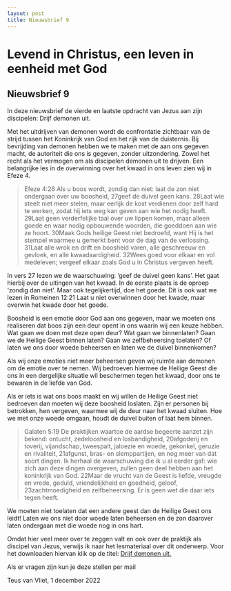 ```yaml
---
layout: post
title: Nieuwsbrief 9
---
```

# Levend in Christus, een leven in eenheid met God

## Nieuwsbrief 9

In deze nieuwsbrief de vierde en laatste opdracht van Jezus aan zijn discipelen: Drijf demonen uit.

Met het uitdrijven van demonen wordt de confrontatie zichtbaar van de strijd tussen het Koninkrijk van God en het rijk van de duisternis. Bij bevrijding van demonen hebben we te maken met de aan ons gegeven macht, de autoriteit die ons is gegeven, zonder uitzondering. Zowel het recht als het vermogen om als discipelen demonen uit te drijven. Een belangrijke les in de overwinning over het kwaad in ons leven zien wij in Efeze 4. 

> Efeze 4:26 Als u boos wordt, zondig dan niet: laat de zon niet ondergaan over uw boosheid, 27geef de duivel geen kans. 28Laat wie steelt niet meer stelen, maar eerlijk de kost verdienen door zelf hard te werken, zodat hij iets weg kan geven aan wie het nodig heeft. 29Laat geen verderfelijke taal over uw lippen komen, maar alleen goede en waar nodig opbouwende woorden, die goeddoen aan wie ze hoort. 30Maak Gods heilige Geest niet bedroefd, want Hij is het stempel waarmee u gemerkt bent voor de dag van de verlossing. 31Laat alle wrok en drift en boosheid varen, alle geschreeuw en gevloek, en alle kwaadaardigheid. 32Wees goed voor elkaar en vol medeleven; vergeef elkaar zoals God u in Christus vergeven heeft.

In vers 27 lezen we de waarschuwing: ’geef de duivel geen kans’. Het gaat hierbij over de uitingen van het kwaad. In de eerste plaats is de oproep ‘zondig dan niet’. Maar ook tegelijkertijd, doe het goede. Dit is ook wat we lezen in Romeinen 12:21 Laat u niet overwinnen door het kwade, maar overwin het kwade door het goede.

Boosheid is een emotie door God aan ons gegeven, maar we moeten ons realiseren dat boos zijn een deur opent in ons waarin wij een keuze hebben. Wat gaan we doen met deze open deur? Wat gaan we binnenlaten? Gaan we de Heilige Geest binnen laten? Gaan we zelfbeheersing toelaten? Of laten we ons door woede beheersen en laten we de duivel binnenkomen?

Als wij onze emoties niet meer beheersen geven wij ruimte aan demonen om de emotie over te nemen. Wij bedroeven hiermee de Heilige Geest die ons in een dergelijke situatie wil beschermen tegen het kwaad, door ons te bewaren in de liefde van God.

Als er iets is wat ons boos maakt en wij willen de Heilige Geest niet bedroeven dan moeten wij deze boosheid loslaten. Zijn er personen bij betrokken, hen vergeven, waarmee wij de deur naar het kwaad sluiten. Hoe we met onze woede omgaan, houdt de duivel buiten of laat hem binnen. 

> Galaten 5:19 De praktijken waartoe de aardse begeerte aanzet zijn bekend: ontucht, zedeloosheid en losbandigheid, 20afgoderij en toverij, vijandschap, tweespalt, jaloezie en woede, gekonkel, geruzie en rivaliteit, 21afgunst, bras- en slemppartijen, en nog meer van dat soort dingen. Ik herhaal de waarschuwing die ik u al eerder gaf: wie zich aan deze dingen overgeven, zullen geen deel hebben aan het koninkrijk van God. 22Maar de vrucht van de Geest is liefde, vreugde en vrede, geduld, vriendelijkheid en goedheid, geloof, 23zachtmoedigheid en zelfbeheersing. Er is geen wet die daar iets tegen heeft.

We moeten niet toelaten dat een andere geest dan de Heilige Geest ons leidt! Laten we ons niet door woede laten beheersen en de zon daarover laten ondergaan met die woede nog in ons hart. 

Omdat hier veel meer over te zeggen valt en ook over de praktijk als discipel van Jezus, verwijs ik naar het lesmateriaal over dit onderwerp. Voor het downloaden hiervan klik op de titel: [Drijf demonen uit.](/assets/pdf/Onderwerp%204%20Drijf%20demonen%20uit.pdf)

Als er vragen zijn kun je deze stellen per mail

Teus van Vliet, 1 december 2022
